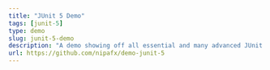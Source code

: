 ```yaml
---
title: "JUnit 5 Demo"
tags: [junit-5]
type: demo
slug: junit-5-demo
description: "A demo showing off all essential and many advanced JUnit 5 features"
url: https://github.com/nipafx/demo-junit-5
---
```

